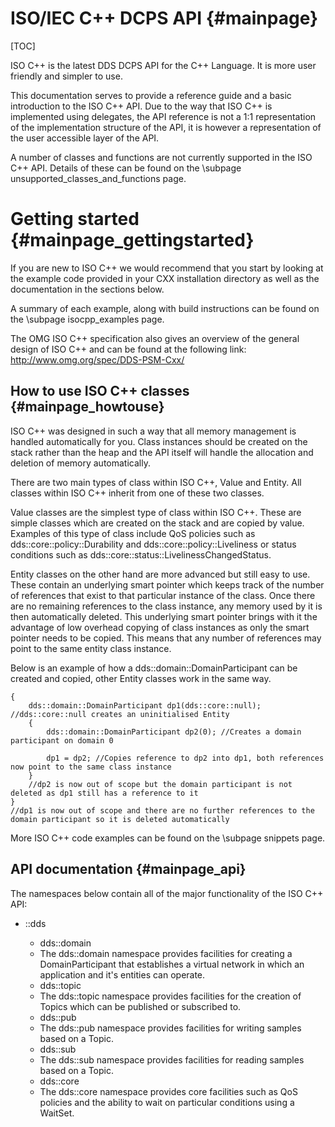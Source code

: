 ISO/IEC C++ DCPS API                                                            {#mainpage}
====================

[TOC]

ISO C++ is the latest DDS DCPS API for the C++ Language. It is more user friendly
and simpler to use.

This documentation serves to provide a reference guide and a basic introduction to
the ISO C++ API. Due to the way that ISO C++ is implemented using delegates, the
API reference is not a 1:1 representation of the implementation structure of the API,
it is however a representation of the user accessible layer of the API.

A number of classes and functions are not currently supported in the ISO C++ API.
Details of these can be found on the \subpage unsupported_classes_and_functions page.

Getting started                                                                {#mainpage_gettingstarted}
===============

If you are new to ISO C++ we would recommend that you start by looking at the example
code provided in your CXX installation directory as well as the documentation
in the sections below.

A summary of each example, along with build instructions can be found on the
\subpage isocpp_examples page.

The OMG ISO C++ specification also gives an overview of the general design of ISO C++ and
can be found at the following link: http://www.omg.org/spec/DDS-PSM-Cxx/

How to use ISO C++ classes                                                      {#mainpage_howtouse}
--------------------------

ISO C++ was designed in such a way that all memory management is handled automatically
for you. Class instances should be created on the stack rather than the heap and the API itself
will handle the allocation and deletion of memory automatically.

There are two main types of class within ISO C++, Value and Entity. All classes within
ISO C++ inherit from one of these two classes.

Value classes are the simplest type of class within ISO C++. These are simple classes which
are created on the stack and are copied by value. Examples of this type of class include QoS policies
such as dds::core::policy::Durability and dds::core::policy::Liveliness or status conditions
such as dds::core::status::LivelinessChangedStatus.

Entity classes on the other hand are more advanced but still easy to use. These contain an
underlying smart pointer which keeps track of the number of references that exist to that
particular instance of the class. Once there are no remaining references to the class instance, any
memory used by it is then automatically deleted. This underlying smart pointer brings with it
the advantage of low overhead copying of class instances as only the smart pointer needs to be copied.
This means that any number of references may point to the same entity class instance.

Below is an example of how a dds::domain::DomainParticipant can be created and copied, other
Entity classes work in the same way.

    {
        dds::domain::DomainParticipant dp1(dds::core::null); //dds::core::null creates an uninitialised Entity
        {
            dds::domain::DomainParticipant dp2(0); //Creates a domain participant on domain 0

            dp1 = dp2; //Copies reference to dp2 into dp1, both references now point to the same class instance
        }
        //dp2 is now out of scope but the domain participant is not deleted as dp1 still has a reference to it
    }
    //dp1 is now out of scope and there are no further references to the domain participant so it is deleted automatically

More ISO C++ code examples can be found on the \subpage snippets page.

API documentation                                                               {#mainpage_api}
-----------------

The namespaces below contain all of the major functionality of the ISO C++ API:

- ::dds

   + dds::domain
    + The dds::domain namespace provides facilities for creating a DomainParticipant
      that establishes a virtual network in which an application and it's entities
      can operate.
   + dds::topic
    + The dds::topic namespace provides facilities for the creation of Topics which
      can be published or subscribed to.
   + dds::pub
    + The dds::pub namespace provides facilities for writing samples based on a Topic.
   + dds::sub
    + The dds::sub namespace provides facilities for reading samples based on a Topic.
   + dds::core
    + The dds::core namespace provides core facilities such as QoS policies and the
      ability to wait on particular conditions using a WaitSet.
